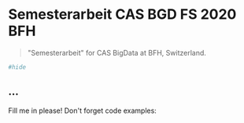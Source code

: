 # Semesterarbeit CAS BGD FS 2020 BFH
> "Semesterarbeit" for CAS BigData at BFH, Switzerland.


```python
#hide
```

## ...

Fill me in please! Don't forget code examples:
